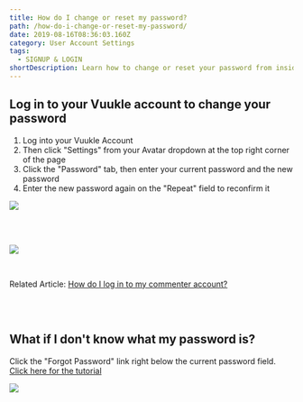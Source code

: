 ```yaml
---
title: How do I change or reset my password?
path: /how-do-i-change-or-reset-my-password/
date: 2019-08-16T08:36:03.160Z
category: User Account Settings
tags:
  - SIGNUP & LOGIN
shortDescription: Learn how to change or reset your password from inside your Vuukle account
---
```

## Log in to your Vuukle account to change your password

1. Log into your Vuukle Account
2. Then click "Settings" from your Avatar dropdown at the top right corner of the page
3. Click the "Password" tab, then enter your current password and the new password
4. Enter the new password again on the "Repeat" field to reconfirm it

![](/img/screenshot_15.png)

<br>

<br>

![](/img/screenshot_16.png)

<br>

Related Article: [How do I log in to my commenter account?](https://docs.vuukle.com/how-do-i-log-in-to-my-commenter-account/)

<br>

<br>

## What if I don't know what my password is?

Click the "Forgot Password" link right below the current password field. [Click here for the tutorial](https://docs.vuukle.com/how-can-i-log-in-if-i-have-forgotten-or-dont-know-my-password/)

![](/img/screenshot_17.png)
